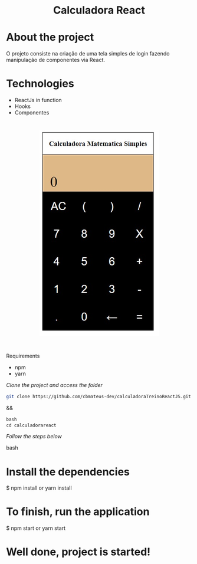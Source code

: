 <h1 align="center">
	Calculadora React
</h1>

# About the project
O projeto consiste na criação de uma tela simples de login fazendo manipulação de componentes via React.

# Technologies
- ReactJs in function
- Hooks
- Componentes

<h1 align="center">
	<img alt="calculadora" src="./public/calculadora.jpg"/>
</h1>


#



Requirements
- npm
- yarn


*Clone the project and access the folder*

```bash
git clone https://github.com/cbmateus-dev/calculadoraTreinoReactJS.git
```

&&
```
bash
cd calculadorareact
```


*Follow the steps below*

bash
# Install the dependencies
$ npm install or yarn install

# To finish, run the application
$ npm start or yarn start

# Well done, project is started!
```
